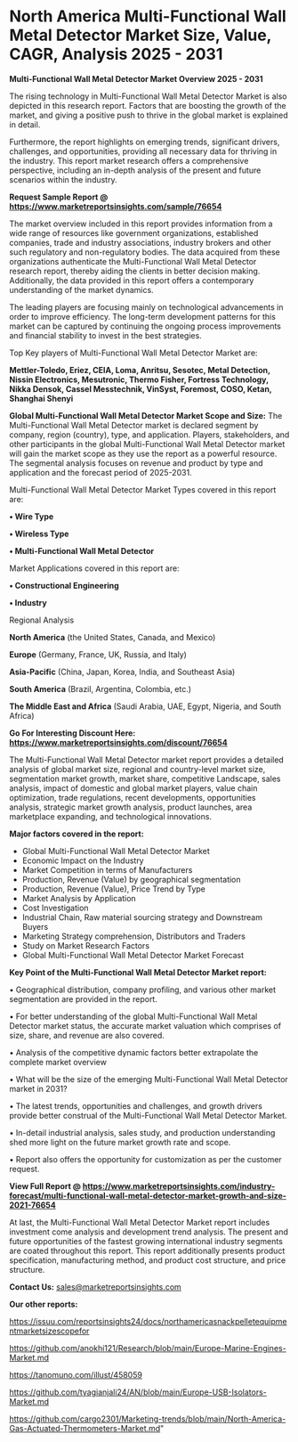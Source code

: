 # North America Multi-Functional Wall Metal Detector Market Size, Value, CAGR, Analysis 2025 - 2031

<Strong> Multi-Functional Wall Metal Detector Market Overview 2025 - 2031</strong>

The rising technology in Multi-Functional Wall Metal Detector Market is also depicted in this research report. Factors that are boosting the growth of the market, and giving a positive push to thrive in the global market is explained in detail.

Furthermore, the report highlights on emerging trends, significant drivers, challenges, and opportunities, providing all necessary data for thriving in the industry. This report market research offers a comprehensive perspective, including an in-depth analysis of the present and future scenarios within the industry.

<strong>Request Sample Report @ <a href=https://www.marketreportsinsights.com/sample/76654>https://www.marketreportsinsights.com/sample/76654</a></strong>

The market overview included in this report provides information from a wide range of resources like government organizations, established companies, trade and industry associations, industry brokers and other such regulatory and non-regulatory bodies. The data acquired from these organizations authenticate the Multi-Functional Wall Metal Detector research report, thereby aiding the clients in better decision making. Additionally, the data provided in this report offers a contemporary understanding of the market dynamics.

The leading players are focusing mainly on technological advancements in order to improve efficiency. The long-term development patterns for this market can be captured by continuing the ongoing process improvements and financial stability to invest in the best strategies.

Top Key players of Multi-Functional Wall Metal Detector Market are:

<strong>Mettler-Toledo, Eriez, CEIA, Loma, Anritsu, Sesotec, Metal Detection, Nissin Electronics, Mesutronic, Thermo Fisher, Fortress Technology, Nikka Densok, Cassel Messtechnik, VinSyst, Foremost, COSO, Ketan, Shanghai Shenyi</strong>

<strong><b>Global Multi-Functional Wall Metal Detector Market Scope and Size:</b></strong>
The Multi-Functional Wall Metal Detector market is declared segment by company, region (country), type, and application. Players, stakeholders, and other participants in the global Multi-Functional Wall Metal Detector market will gain the market scope as they use the report as a powerful resource. The segmental analysis focuses on revenue and product by type and application and the forecast period of 2025-2031.

Multi-Functional Wall Metal Detector Market Types covered in this report are:

<strong>• Wire Type

• Wireless Type

• Multi-Functional Wall Metal Detector</strong>

Market Applications covered in this report are:

<strong>• Constructional Engineering

• Industry</strong> 

Regional Analysis

<strong>North America</strong> (the United States, Canada, and Mexico)

<strong>Europe</strong> (Germany, France, UK, Russia, and Italy)

<strong>Asia-Pacific</strong> (China, Japan, Korea, India, and Southeast Asia)

<strong>South America</strong> (Brazil, Argentina, Colombia, etc.)

<strong>The Middle East and Africa</strong> (Saudi Arabia, UAE, Egypt, Nigeria, and South Africa)

<strong>Go For Interesting Discount Here: <a href=https://www.marketreportsinsights.com/discount/76654>https://www.marketreportsinsights.com/discount/76654</a></strong>

The Multi-Functional Wall Metal Detector market report provides a detailed analysis of global market size, regional and country-level market size, segmentation market growth, market share, competitive Landscape, sales analysis, impact of domestic and global market players, value chain optimization, trade regulations, recent developments, opportunities analysis, strategic market growth analysis, product launches, area marketplace expanding, and technological innovations.

<strong><b>Major factors covered in the report:</b></strong>
<ul>
  <li>Global Multi-Functional Wall Metal Detector Market </li>
  <li>Economic Impact on the Industry</li>
  <li>Market Competition in terms of Manufacturers</li>
  <li>Production, Revenue (Value) by geographical segmentation</li>
  <li>Production, Revenue (Value), Price Trend by Type</li>
  <li>Market Analysis by Application</li>
  <li>Cost Investigation</li>
  <li>Industrial Chain, Raw material sourcing strategy and Downstream Buyers</li>
  <li>Marketing Strategy comprehension, Distributors and Traders</li>
  <li>Study on Market Research Factors</li>
  <li>Global Multi-Functional Wall Metal Detector Market Forecast</li>
</ul>

<strong><b>Key Point of the Multi-Functional Wall Metal Detector Market report:</b></strong>

• Geographical distribution, company profiling, and various other market segmentation are provided in the report.

• For better understanding of the global Multi-Functional Wall Metal Detector market status, the accurate market valuation which comprises of size, share, and revenue are also covered.

• Analysis of the competitive dynamic factors better extrapolate the complete market overview

• What will be the size of the emerging Multi-Functional Wall Metal Detector market in 2031?

• The latest trends, opportunities and challenges, and growth drivers provide better construal of the Multi-Functional Wall Metal Detector Market.

• In-detail industrial analysis, sales study, and production understanding shed more light on the future market growth rate and scope.

• Report also offers the opportunity for customization as per the customer request.

<strong><b>View Full Report @ <a href=https://www.marketreportsinsights.com/industry-forecast/multi-functional-wall-metal-detector-market-growth-and-size-2021-76654>https://www.marketreportsinsights.com/industry-forecast/multi-functional-wall-metal-detector-market-growth-and-size-2021-76654</a></b></strong>


At last, the Multi-Functional Wall Metal Detector Market report includes investment come analysis and development trend analysis. The present and future opportunities of the fastest growing international industry segments are coated throughout this report. This report additionally presents product specification, manufacturing method, and product cost structure, and price structure.

<strong>Contact Us:</strong>
sales@marketreportsinsights.com

<strong>Our other reports:</strong>

<a href=https://issuu.com/reportsinsights24/docs/northamericasnackpelletequipmentmarketsizescopefor>https://issuu.com/reportsinsights24/docs/northamericasnackpelletequipmentmarketsizescopefor</a>

<a href=https://github.com/anokhi121/Research/blob/main/Europe-Marine-Engines-Market.md>https://github.com/anokhi121/Research/blob/main/Europe-Marine-Engines-Market.md</a>

<a href=https://tanomuno.com/illust/458059>https://tanomuno.com/illust/458059</a>

<a href=https://github.com/tyagianjali24/AN/blob/main/Europe-USB-Isolators-Market.md>https://github.com/tyagianjali24/AN/blob/main/Europe-USB-Isolators-Market.md</a>

<a href=https://github.com/cargo2301/Marketing-trends/blob/main/North-America-Gas-Actuated-Thermometers-Market.md>https://github.com/cargo2301/Marketing-trends/blob/main/North-America-Gas-Actuated-Thermometers-Market.md</a>"
